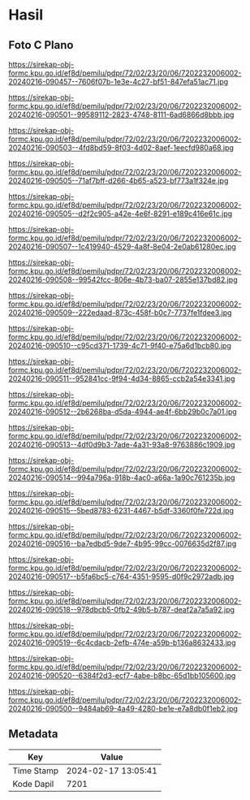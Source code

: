 # Hasil

## Foto C Plano

https://sirekap-obj-formc.kpu.go.id/ef8d/pemilu/pdpr/72/02/23/20/06/7202232006002-20240216-090457--7606f07b-1e3e-4c27-bf51-847efa51ac71.jpg

https://sirekap-obj-formc.kpu.go.id/ef8d/pemilu/pdpr/72/02/23/20/06/7202232006002-20240216-090501--99589112-2823-4748-8111-6ad6866d8bbb.jpg

https://sirekap-obj-formc.kpu.go.id/ef8d/pemilu/pdpr/72/02/23/20/06/7202232006002-20240216-090503--4fd8bd59-8f03-4d02-8aef-1eecfd980a68.jpg

https://sirekap-obj-formc.kpu.go.id/ef8d/pemilu/pdpr/72/02/23/20/06/7202232006002-20240216-090505--71af7bff-d266-4b65-a523-bf773a1f324e.jpg

https://sirekap-obj-formc.kpu.go.id/ef8d/pemilu/pdpr/72/02/23/20/06/7202232006002-20240216-090505--d2f2c905-a42e-4e6f-8291-e189c416e61c.jpg

https://sirekap-obj-formc.kpu.go.id/ef8d/pemilu/pdpr/72/02/23/20/06/7202232006002-20240216-090507--1c419940-4529-4a8f-8e04-2e0ab61280ec.jpg

https://sirekap-obj-formc.kpu.go.id/ef8d/pemilu/pdpr/72/02/23/20/06/7202232006002-20240216-090508--99542fcc-806e-4b73-ba07-2855e137bd82.jpg

https://sirekap-obj-formc.kpu.go.id/ef8d/pemilu/pdpr/72/02/23/20/06/7202232006002-20240216-090509--222edaad-873c-458f-b0c7-7737fe1fdee3.jpg

https://sirekap-obj-formc.kpu.go.id/ef8d/pemilu/pdpr/72/02/23/20/06/7202232006002-20240216-090510--c95cd371-1739-4c71-9f40-e75a6d1bcb80.jpg

https://sirekap-obj-formc.kpu.go.id/ef8d/pemilu/pdpr/72/02/23/20/06/7202232006002-20240216-090511--952841cc-9f94-4d34-8865-ccb2a54e3341.jpg

https://sirekap-obj-formc.kpu.go.id/ef8d/pemilu/pdpr/72/02/23/20/06/7202232006002-20240216-090512--2b6268ba-d5da-4944-ae4f-6bb29b0c7a01.jpg

https://sirekap-obj-formc.kpu.go.id/ef8d/pemilu/pdpr/72/02/23/20/06/7202232006002-20240216-090513--4df0d9b3-7ade-4a31-93a8-9763886c1909.jpg

https://sirekap-obj-formc.kpu.go.id/ef8d/pemilu/pdpr/72/02/23/20/06/7202232006002-20240216-090514--994a796a-918b-4ac0-a66a-1a90c761235b.jpg

https://sirekap-obj-formc.kpu.go.id/ef8d/pemilu/pdpr/72/02/23/20/06/7202232006002-20240216-090515--5bed8783-6231-4467-b5df-3360f0fe722d.jpg

https://sirekap-obj-formc.kpu.go.id/ef8d/pemilu/pdpr/72/02/23/20/06/7202232006002-20240216-090516--ba7edbd5-9de7-4b95-99cc-0076635d2f87.jpg

https://sirekap-obj-formc.kpu.go.id/ef8d/pemilu/pdpr/72/02/23/20/06/7202232006002-20240216-090517--b5fa6bc5-c764-4351-9595-d0f9c2972adb.jpg

https://sirekap-obj-formc.kpu.go.id/ef8d/pemilu/pdpr/72/02/23/20/06/7202232006002-20240216-090518--978dbcb5-0fb2-49b5-b787-deaf2a7a5a92.jpg

https://sirekap-obj-formc.kpu.go.id/ef8d/pemilu/pdpr/72/02/23/20/06/7202232006002-20240216-090519--6c4cdacb-2efb-474e-a59b-b136a8632433.jpg

https://sirekap-obj-formc.kpu.go.id/ef8d/pemilu/pdpr/72/02/23/20/06/7202232006002-20240216-090520--6384f2d3-ecf7-4abe-b8bc-65d1bb105600.jpg

https://sirekap-obj-formc.kpu.go.id/ef8d/pemilu/pdpr/72/02/23/20/06/7202232006002-20240216-090500--9484ab69-4a49-4280-be1e-e7a8db0f1eb2.jpg


## Metadata

| Key        | Value               |
| ---------- | ------------------- |
| Time Stamp | 2024-02-17 13:05:41 |
| Kode Dapil | 7201                |



